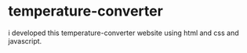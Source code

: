# temperature-converter
i developed this temperature-converter website using html and css and javascript.
